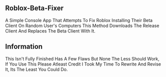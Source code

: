 ## Roblox-Beta-Fixer
A Simple Console App That Attempts To Fix Roblox Installing Their Beta Client On Random User's Computers This Method Downloads The Release Client And Replaces The Beta Client With It.

## Information
This Isn't Fully Finished Has A Few Flaws But None The Less Should Work, If You Use This Please Atleast Credit I Took My Time To Rewrite And Revise It, Its The Least You Could Do.
